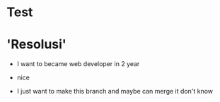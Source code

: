 # Test
# 'Resolusi'
- I want to became web developer in 2 year
- nice

- I just want to make this branch and maybe can merge it don't know
